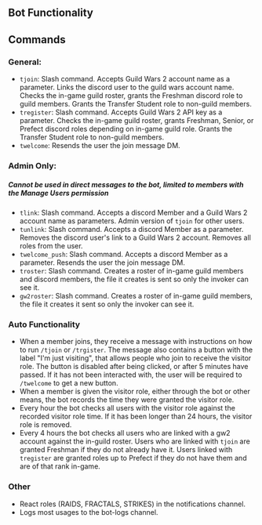 ## Bot Functionality

## Commands
### General:
* `tjoin`: Slash command. Accepts Guild Wars 2 account name as a parameter. Links the discord user to the guild wars account name. Checks the in-game guild roster, grants the Freshman discord role to guild members. Grants the Transfer Student role to non-guild members.
* `tregister`: Slash command. Accepts Guild Wars 2 API key as a parameter. Checks the in-game guild roster, grants Freshman, Senior, or Prefect discord roles depending on in-game guild role. Grants the Transfer Student role to non-guild members.
* `twelcome`: Resends the user the join message DM.
### Admin Only:
##### Cannot be used in direct messages to the bot, limited to members with the Manage Users permission
* `tlink`: Slash command. Accepts a discord Member and a Guild Wars 2 account name as parameters. Admin version of `tjoin` for other users.
* `tunlink`: Slash command. Accepts a discord Member as a parameter. Removes the discord user's link to a Guild Wars 2 account. Removes all roles from the user.
* `twelcome_push`: Slash command. Accepts a discord Member as a parameter. Resends the user the join message DM.
* `troster`: Slash command. Creates a roster of in-game guild members and discord members, the file it creates is sent so only the invoker can see it.
* `gw2roster`: Slash command. Creates a roster of in-game guild members, the file it creates it sent so only the invoker can see it.


### Auto Functionality
* When a member joins, they receive a message with instructions on how to run `/tjoin` or `/trgister`. The message also contains a button with the label "I'm just visiting", that allows people who join to receive the visitor role. The button is disabled after being clicked, or after 5 minutes have passed. If it has not been interacted with, the user will be required to `/twelcome` to get a new button.
* When a member is given the visitor role, either through the bot or other means, the bot records the time they were granted the visitor role.
* Every hour the bot checks all users with the visitor role against the recorded visitor role time. If it has been longer than 24 hours, the visitor role is removed.
* Every 4 hours the bot checks all users who are linked with a gw2 account against the in-guild roster. Users who are linked with `tjoin` are granted Freshman if they do not already have it. Users linked with `tregister` are granted roles up to Prefect if they do not have them and are of that rank in-game.


### Other
* React roles (RAIDS, FRACTALS, STRIKES) in the notifications channel.
* Logs most usages to the bot-logs channel.

